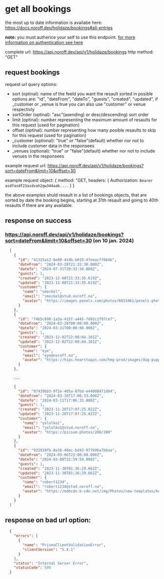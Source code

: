 # get all bookings

the most up to date information is availabe here: https://docs.noroff.dev/holidaze/bookings#all-entries

**note:** you must autherice your self to use this endpoint. [for more information on authentication see here](../api-guide.md#sending-authentication-token)

complete url: https://api.noroff.dev/api/v1/holidaze/bookings
http method: "GET"

## request bookings

request url query options:
- sort (optinal): name of the feeld you want the resault sorted in posible options are: "id", "dateFrom", "dateTo", "guests", "created", "updated", if _customer or _venue is true you can also use "customer" or venue respectivly
- sortOrder (optinal): "asc"(asending) or desc(descending) sort order
- limit (optinal): number representing the maximum amount of resaults for this request (used for pagination)
- offset (optinal): number representing how many posible resaults to skip for this request (used for pagination)
- _customer (optional): "true" or "false"(default) whether nor not to include customer data in the responsees
- _venues (optional): "true" or "false"(default) whether nor not to include venues in the responsees

example request url:
 https://api.noroff.dev/api/v1/holidaze/bookings?sort=dateFrom&limit=10&offset=30
 
example request object: 
{
  method: "GET,
  headers: {
    Authorization: `Bearer asdfasdf23asdvah2qw344aab....`
  }
}

the above examples shuld resault in a list of bookings objects, that are sorted by date the booking begins, starting at 31th resault and going to 40th resaults if there are any available.

## response on success

###  https://api.noroff.dev/api/v1/holidaze/bookings?sort=dateFrom&limit=10&offset=30 (on 10 jan. 2024)
```json
  [
    {
      "id": "41315a12-8e80-424b-b019-d7eeacff6b4b",
      "dateFrom": "2024-03-28T21:32:30.000Z",
      "dateTo": "2024-07-31T20:32:30.000Z",
      "guests": 1,
      "created": "2023-12-08T21:33:35.619Z",
      "updated": "2023-12-08T21:33:35.619Z",
      "customer": {
        "name": "smeckel",
        "email": "smeckel@stud.noroff.no",
        "avatar": "https://images.pexels.com/photos/6833461/pexels-photo-6833461.jpeg?auto=compress&cs=tinysrgb&w=1600"
      }
    },
    {
      "id": "74b5c696-1a3a-415f-a445-7d92c1f97ce7",
      "dateFrom": "2024-03-28T00:00:00.000Z",
      "dateTo": "2024-03-31T00:00:00.000Z",
      "guests": 1,
      "created": "2023-12-02T22:00:04.161Z",
      "updated": "2023-12-02T22:00:04.161Z",
      "customer": {
        "name": "eye",
        "email": "eye@noroff.no",
        "avatar": "https://hips.hearstapps.com/hmg-prod/images/dog-puppy-on-garden-royalty-free-image-1586966191.jpg?crop=0.752xw:1.00xh;0.175xw,0&resize=1200:*"
      }
    },

    ...

    {
      "id": "07439bb5-9f2e-405a-87bd-e44088471d84",
      "dateFrom": "2024-03-10T17:06:33.000Z",
      "dateTo": "2024-03-11T17:06:33.000Z",
      "guests": 1,
      "created": "2023-11-20T17:07:25.822Z",
      "updated": "2023-11-20T17:07:25.822Z",
      "customer": {
        "name": "yololko1",
        "email": "yololko1@stud.noroff.no",
        "avatar": "https://picsum.photos/200/200"
      }
    },
    {
      "id": "932938fb-8e36-48ec-bd43-977b96a7bbaa",
      "dateFrom": "2024-03-06T23:00:00.000Z",
      "dateTo": "2024-03-08T22:59:59.999Z",
      "guests": 1,
      "created": "2023-11-30T01:36:29.662Z",
      "updated": "2023-11-30T01:36:29.662Z",
      "customer": {
        "name": "robert1234",
        "email": "robert1234@stud.noroff.no",
        "avatar": "https://mdbcdn.b-cdn.net/img/Photos/new-templates/bootstrap-chat/ava3.webp"
      }
    }
  ]
```

## response on bad url option:
```json
  {
    "errors": [
      {
        "name": "PrismaClientValidationError",
        "clientVersion": "5.4.1"
      }
    ],
    "status": "Internal Server Error",
    "statusCode": 500
  }
```